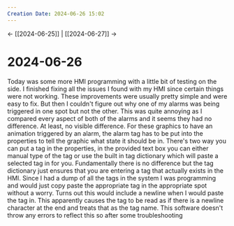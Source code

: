 ```yaml
---
Creation Date: 2024-06-26 15:02
---
```


<- [[2024-06-25]] | [[2024-06-27]]  ->

# 2024-06-26
Today was some more HMI programming with a little bit of testing on the side. I finished fixing all the issues I found with my HMI since certain things were not working. These improvements were usually pretty simple and were easy to fix. But then I couldn't figure out why one of my alarms was being triggered in one spot but not the other. This was quite annoying as I compared every aspect of both of the alarms and it seems they had no difference. At least, no visible difference. For these graphics to have an animation triggered by an alarm, the alarm tag has to be put into the properties to tell the graphic what state it should be in. There's two way you can put a tag in the properties, in the provided text box you can either manual type of the tag or use the built in tag dictionary which will paste a selected tag in for you. Fundamentally there is no difference but the tag dictionary just ensures that you are entering a tag that actually exists in the HMI. Since I had a dump of all the tags in the system I was programming and would just copy paste the appropriate tag in the appropriate spot without a worry. Turns out this would include a newline when I would paste the tag in. This apparently causes the tag to be read as if there is a newline character at the end and treats that as the tag name. This software doesn't throw any errors to reflect this so after some troubleshooting